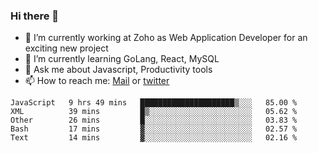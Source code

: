 ### Hi there 👋

- 🔭 I’m currently working at Zoho as Web Application Developer for an exciting new project
- 🌱 I’m currently learning GoLang, React, MySQL
- 💬 Ask me about Javascript, Productivity tools 
- 📫 How to reach me: [Mail](mailto:kvaishak47@gmail.com) or [twitter](https://twitter.com/_kvaishak)

<!--START_SECTION:waka-->
```text
JavaScript   9 hrs 49 mins   █████████████████████▒░░░   85.00 % 
XML          39 mins         █▒░░░░░░░░░░░░░░░░░░░░░░░   05.62 % 
Other        26 mins         █░░░░░░░░░░░░░░░░░░░░░░░░   03.83 % 
Bash         17 mins         ▓░░░░░░░░░░░░░░░░░░░░░░░░   02.57 % 
Text         14 mins         ▓░░░░░░░░░░░░░░░░░░░░░░░░   02.16 % 
```
<!--END_SECTION:waka-->
